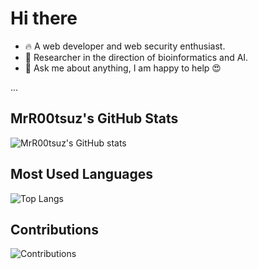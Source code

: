 # Hi there

- 🔥 A web developer and web security enthusiast.
- 🧪 Researcher in the direction of bioinformatics and AI.
- 💬 Ask me about anything, I am happy to help 😍

...

## MrR00tsuz's GitHub Stats

![MrR00tsuz's GitHub stats](https://github-readme-stats.vercel.app/api?username=MrR00tsuz&show_icons=true&theme=radical)

## Most Used Languages

![Top Langs](https://github-readme-stats.vercel.app/api/top-langs/?username=MrR00tsuz&layout=compact&theme=radical)

## Contributions

![Contributions](https://raw.githubusercontent.com/MrR00tsuz/MrR00tsuz/output/github-contribution-grid-snake-sissa.svg#gh-dark-mode-only)
